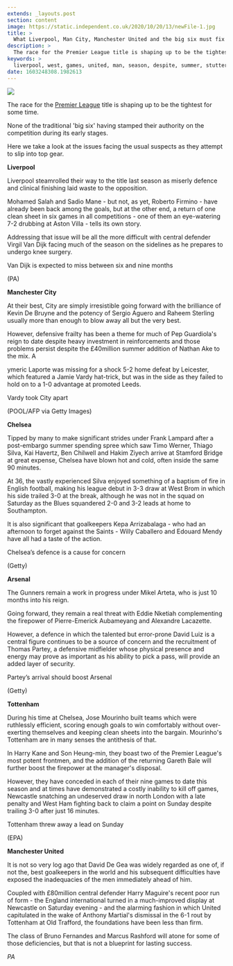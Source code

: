 ```yaml
--- 
extends: _layouts.post 
section: content 
image: https://static.independent.co.uk/2020/10/20/13/newFile-1.jpg 
title: > 
  What Liverpool, Man City, Manchester United and the big six must fix after stuttering start 
description: > 
  The race for the Premier League title is shaping up to be the tightest for some time.None of the traditional 'big six' having stamped their authority on the competition during its early stages.Here we take a look at the issues facing the usual suspects as they attempt to slip into top gear.LiverpoolLiverpool steamrolled their way to the title last season as miserly defence and clinical finishing laid waste to the opposition.Going forward, they remain a real threat with Eddie Nketiah complementing the firepower of Pierre-Emerick Aubameyang and Alexandre Lacazette. 
keywords: > 
  liverpool, west, games, united, man, season, despite, summer, stuttering, title, defence, city, silva, manchester, tottenham, fix, central, start, big 
date: 1603248308.1982613 
--- 
```

<div><p class="sc-pAoIE JavQY"></p><img class="i-amphtml-fill-content i-amphtml-replaced-content" src="/img/1x1.png"><p class="sc-pHJJA iocNwz above-article-prompt-donations"></p><p>The race for the <a href="/topic/premier-league">Premier League</a> title is shaping up to be the tightest for some time.</p><p>None of the traditional 'big six' having stamped their authority on the competition during its early stages.</p><p>Here we take a look at the issues facing the usual suspects as they attempt to slip into top gear.</p><p id="article-im-prompt"></p><p><strong>Liverpool</strong></p><p>Liverpool steamrolled their way to the title last season as miserly defence and clinical finishing laid waste to the opposition.&#160;</p><p></p><p>Mohamed Salah and Sadio Mane - but not, as yet, Roberto Firmino - have already been back among the goals, but at the other end, a return of one clean sheet in six games in all competitions - one of them an eye-watering 7-2 drubbing at Aston Villa - tells its own story.&#160;</p><p></p><p>Addressing that issue will be all the more difficult with central defender Virgil Van Dijk facing much of the season on the sidelines as he prepares to undergo knee surgery.</p><p>Van Dijk is expected to miss between six and nine months</p><p class="sc-pRFZy iIPyzR copyright">(PA)</p><p><strong>Manchester City</strong></p><p>At their best, City are simply irresistible going forward with the brilliance of Kevin De Bruyne and the potency of Sergio Aguero and Raheem Sterling usually more than enough to blow away all but the very best.&#160;</p><p></p><p>However, defensive frailty has been a theme for much of Pep Guardiola's reign to date despite heavy investment in reinforcements and those problems persist despite the &#163;40million summer addition of Nathan Ake to the mix. A</p><p>ymeric Laporte was missing for a shock 5-2 home defeat by Leicester, which featured a Jamie Vardy hat-trick, but was in the side as they failed to hold on to a 1-0 advantage at promoted Leeds.</p><p>Vardy took City apart</p><p class="sc-pRFZy iIPyzR copyright">(POOL/AFP via Getty Images)</p><p><strong>Chelsea</strong></p><p>Tipped by many to make significant strides under Frank Lampard after a post-embargo summer spending spree which saw Timo Werner, Thiago Silva, Kai Havertz, Ben Chilwell and Hakim Ziyech arrive at Stamford Bridge at great expense, Chelsea have blown hot and cold, often inside the same 90 minutes.&#160;</p><p id="taboola-carousel-thumbnails"></p><p>At 36, the vastly experienced Silva enjoyed something of a baptism of fire in English football, making his league debut in 3-3 draw at West Brom in which his side trailed 3-0 at the break, although he was not in the squad on Saturday as the Blues squandered 2-0 and 3-2 leads at home to Southampton.&#160;</p><p>It is also significant that goalkeepers Kepa Arrizabalaga - who had an afternoon to forget against the Saints - Willy Caballero and Edouard Mendy have all had a taste of the action.</p><p>Chelsea&#8217;s defence is a cause for concern</p><p class="sc-pRFZy iIPyzR copyright">(Getty)</p><p><strong>Arsenal</strong></p><p>The Gunners remain a work in progress under Mikel Arteta, who is just 10 months into his reign.&#160;</p><p>Going forward, they remain a real threat with Eddie Nketiah complementing the firepower of Pierre-Emerick Aubameyang and Alexandre Lacazette.&#160;</p><p>However, a defence in which the talented but error-prone David Luiz is a central figure continues to be a source of concern and the recruitment of Thomas Partey, a defensive midfielder whose physical presence and energy may prove as important as his ability to pick a pass, will provide an added layer of security.</p><p>Partey&#8217;s arrival should boost Arsenal</p><p class="sc-pRFZy iIPyzR copyright">(Getty)</p><p><strong>Tottenham</strong></p><p>During his time at Chelsea, Jose Mourinho built teams which were ruthlessly efficient, scoring enough goals to win comfortably without over-exerting themselves and keeping clean sheets into the bargain. Mourinho's Tottenham are in many senses the antithesis of that.&#160;</p><p></p><p>In Harry Kane and Son Heung-min, they boast two of the Premier League's most potent frontmen, and the addition of the returning Gareth Bale will further boost the firepower at the manager's disposal.&#160;</p><p>However, they have conceded in each of their nine games to date this season and at times have demonstrated a costly inability to kill off games, Newcastle snatching an undeserved draw in north London with a late penalty and West Ham fighting back to claim a point on Sunday despite trailing 3-0 after just 16 minutes.</p><p>Tottenham threw away a lead on Sunday</p><p class="sc-pRFZy iIPyzR copyright">(EPA)</p><p><strong>Manchester United</strong></p><p>It is not so very log ago that David De Gea was widely regarded as one of, if not the, best goalkeepers in the world and his subsequent difficulties have exposed the inadequacies of the men immediately ahead of him.&#160;</p><p></p><p>Coupled with &#163;80million central defender Harry Maguire's recent poor run of form - the England international turned in a much-improved display at Newcastle on Saturday evening - and the alarming fashion in which United capitulated in the wake of Anthony Martial's dismissal in the 6-1 rout by Tottenham at Old Trafford, the foundations have been less than firm.&#160;</p><p>The class of Bruno Fernandes and Marcus Rashford will atone for some of those deficiencies, but that is not a blueprint for lasting success.</p><p><i>PA</i></p><p class="sc-ptCms fzKffT"></p></div>